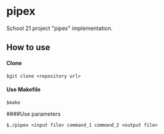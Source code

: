 # pipex
School 21 project "pipex" implementation.

## How to use

#### Clone
````
$git clone <repository url>
````

#### Use Makefile
````
$make
````

####Use parameters
````
$./pipex <input file> command_1 command_2 <output file>
````
